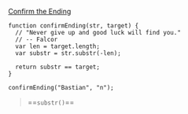 [Confirm the Ending](https://www.freecodecamp.com/challenges/confirm-the-ending)


    function confirmEnding(str, target) {
      // "Never give up and good luck will find you."
      // -- Falcor
      var len = target.length;
      var substr = str.substr(-len);
      
      return substr == target;
    }
    
    confirmEnding("Bastian", "n");

> ==`substr()`==